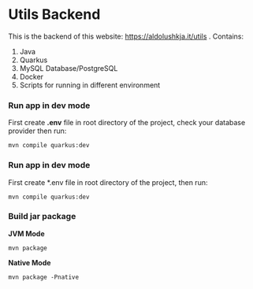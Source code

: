 # Utils Backend

This is the backend of this website: https://aldolushkja.it/utils . Contains:

1. Java
2. Quarkus
3. MySQL Database/PostgreSQL
4. Docker
5. Scripts for running in different environment

### Run app in dev mode

First create **.env** file in root directory of the project, check your database provider  then run:
```shell
mvn compile quarkus:dev
```

### Run app in dev mode
First create \*.env file in root directory of the project, then run:
```shell
mvn compile quarkus:dev
```

### Build jar package
**JVM Mode**

```shell
mvn package
```

**Native Mode**
```shell
mvn package -Pnative
```
